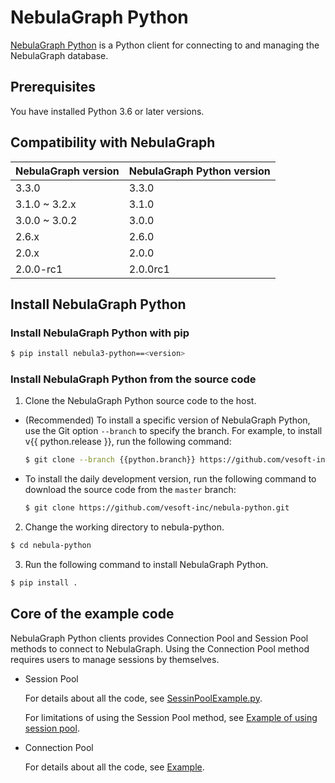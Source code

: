 # NebulaGraph Python

[NebulaGraph Python](https://github.com/vesoft-inc/nebula-python) is a Python client for connecting to and managing the NebulaGraph database.

## Prerequisites

You have installed Python 3.6 or later versions.

## Compatibility with NebulaGraph

|NebulaGraph version|NebulaGraph Python version|
|:---|:---|
|3.3.0|3.3.0|
|3.1.0 ~ 3.2.x|3.1.0|
|3.0.0 ~ 3.0.2|3.0.0|
|2.6.x|2.6.0|
|2.0.x|2.0.0|
|2.0.0-rc1|2.0.0rc1|

## Install NebulaGraph Python

### Install NebulaGraph Python with pip

```bash
$ pip install nebula3-python==<version>
```

### Install NebulaGraph Python from the source code

1. Clone the NebulaGraph Python source code to the host.

  - (Recommended) To install a specific version of NebulaGraph Python, use the Git option `--branch` to specify the branch. For example, to install v{{ python.release }}, run the following command:

    ```bash
    $ git clone --branch {{python.branch}} https://github.com/vesoft-inc/nebula-python.git
    ```

  - To install the daily development version, run the following command to download the source code from the `master` branch:

    ```bash
    $ git clone https://github.com/vesoft-inc/nebula-python.git
    ```

2. Change the working directory to nebula-python.

  ```bash
  $ cd nebula-python
  ```

3. Run the following command to install NebulaGraph Python.

  ```bash
  $ pip install .
  ```

## Core of the example code


NebulaGraph Python clients provides Connection Pool and Session Pool methods to connect to NebulaGraph. Using the Connection Pool method requires users to manage sessions by themselves.

- Session Pool

  For details about all the code, see [SessinPoolExample.py](https://github.com/vesoft-inc/nebula-python/blob/{{python.branch}}/example/SessinPoolExample.py).

  For limitations of using the Session Pool method, see [Example of using session pool](https://github.com/vesoft-inc/nebula-python/blob/{{python.branch}}/README.md#example-of-using-session-pool).

- Connection Pool

  For details about all the code, see [Example](https://github.com/vesoft-inc/nebula-python/tree/{{python.branch}}/example).
